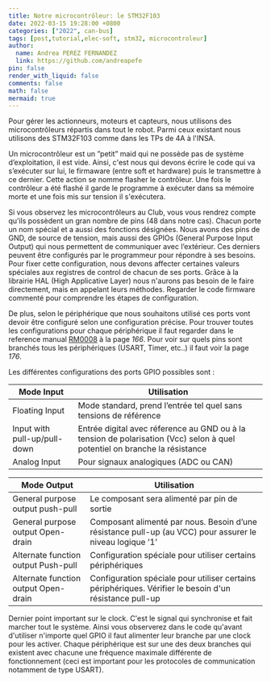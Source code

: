 ```yaml
---
title: Notre microcontrôleur: le STM32F103
date: 2022-03-15 19:28:00 +0800
categories: ["2022", can-bus]
tags: [post,tutorial,elec-soft, stm32, microcontroleur]
author:
  name: Andrea PEREZ FERNANDEZ
  link: https://github.com/andreapefe
pin: false
render_with_liquid: false
comments: false
math: false
mermaid: true
---
```


Pour gérer les actionneurs, moteurs et capteurs, nous utilisons des microcontrôleurs répartis dans tout le robot. Parmi ceux existant nous utilisons des STM32F103 comme dans les TPs de 4A à l'INSA. 

Un microcontrôleur est un ”petit” maid qui ne possède pas de système d’exploitation, il est vide. Ainsi, c'est nous qui devons écrire le code qui va s’exécuter sur lui, le firmaware (entre soft et hardware) puis le transmettre à ce dernier.
Cette action se nomme flasher le contrôleur. Une fois le contrôleur a été flashé il garde le programme à exécuter dans sa mémoire morte et une fois mis sur tension il s'exécutera.  

Si vous observez les microcontrôleurs au Club, vous vous rendrez compte qu’ils possèdent un gran nombre de pins (48 dans notre cas). Chacun porte un nom spécial et a aussi des fonctions désignées. Nous avons des pins de GND, de source de tension, mais aussi des GPIOs (General Purpose Input Output) qui nous permettent de communiquer avec l’extérieur. Ces derniers peuvent être configurés par le programmeur pour répondre à ses besoins. Pour fixer cette configuration, nous devons affecter certaines valeurs spéciales aux registres de control de chacun de
ses ports. Grâce à la librairie HAL (High Applicative Layer) nous n'aurons pas besoin de le faire directement, mais en appelant leurs méthodes. Regarder le code firmware commenté pour comprendre les étapes de configuration.  

De plus, selon le périphérique que nous souhaitons utilisé ces ports vont devoir être configuré selon une configuration précise. Pour trouver toutes les configurations pour chaque périphérique il faut regarder dans le reference manual [RM0008](https://www.google.com/url?sa=t&rct=j&q=&esrc=s&source=web&cd=&cad=rja&uact=8&ved=2ahUKEwjO74XN7cj2AhWeQkEAHeoIDS8QFnoECAUQAQ&url=https%3A%2F%2Fwww.st.com%2Fresource%2Fen%2Freference_manual%2Fcd00171190-stm32f101xx-stm32f102xx-stm32f103xx-stm32f105xx-and-stm32f107xx-advanced-arm-based-32-bit-mcus-stmicroelectronics.pdf&usg=AOvVaw2kF0T1D3TzsgvgnX7fvMku) à la page *166*. Pour voir sur quels pins sont branchés tous les périphériques (USART, Timer, etc..) il faut voir la page *176*.

Les différentes configurations des ports GPIO possibles sont :

| Mode Input         | Utilisation                                                                                                                |
|--------------------|----------------------------------------------------------------------------------------------------------------------------|
| Floating Input     | Mode standard, prend l’entrée tel quel sans tensions de  référence                                                         |
|Input with pull-up/pull-down | Entrée digital avec réference au GND ou à la tension de polarisation (Vcc) selon à quel potentiel on branche la résistance |
| Analog Input       | Pour signaux analogiques (ADC ou CAN)                                                                                      |


| Mode Output        | Utilisation                                  |
| -------------------|----------------------------------------------|
| General purpose output push-pull | Le composant sera alimenté par pin de sortie |
| General purpose output Open-drain| Composant alimenté par nous. Besoin d’une résistance pull-up (au VCC) pour assurer le niveau logique ’1’ |
| Alternate function output Push-pull | Configuration spéciale pour utiliser certains périphériques |
| Alternate function output Open-drain | Configuration spéciale pour utiliser certains périphériques. Vérifier le besoin d'un résistance pull-up |


Dernier point important sur le clock. C'est le signal qui synchronise et fait marcher tout le système. Ainsi vous observerez dans le code qu'avant d'utiliser n'importe quel GPIO il faut alimenter leur branche par une clock pour les activer. Chaque périphérique est sur une des deux branches qui existent avec chacune une fréquence maximale différente de fonctionnement (ceci est important pour les protocoles de communication notamment de type USART).  




